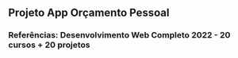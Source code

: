 ## Projeto App Orçamento Pessoal

### Referências: Desenvolvimento Web Completo 2022 - 20 cursos + 20 projetos
